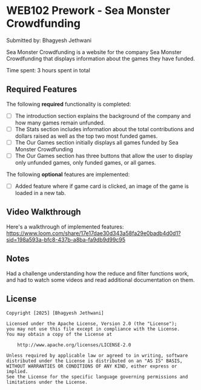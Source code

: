 # WEB102 Prework - Sea Monster Crowdfunding

Submitted by: Bhagyesh Jethwani <br>

Sea Monster Crowdfunding is a website for the company Sea Monster Crowdfunding that displays information about the games they have funded.<br>

Time spent: 3 hours spent in total

## Required Features

The following **required** functionality is completed:

* [ ] The introduction section explains the background of the company and how many games remain unfunded.
* [ ] The Stats section includes information about the total contributions and dollars raised as well as the top two most funded games.
* [ ] The Our Games section initially displays all games funded by Sea Monster Crowdfunding
* [ ] The Our Games section has three buttons that allow the user to display only unfunded games, only funded games, or all games.

The following **optional** features are implemented:

* [ ] Added feature where if game card is clicked, an image of the game is loaded in a new tab.

## Video Walkthrough

Here's a walkthrough of implemented features:
https://www.loom.com/share/17e17dae30d343a58fa29e0badb4d0d1?sid=198a593a-bfc8-437b-a8ba-fa9db9d99c95

## Notes

Had a challenge understanding how the reduce and filter functions work, and had to watch some videos and read additional documentation on them.

## License

    Copyright [2025] [Bhagyesh Jethwani]

    Licensed under the Apache License, Version 2.0 (the "License");
    you may not use this file except in compliance with the License.
    You may obtain a copy of the License at

        http://www.apache.org/licenses/LICENSE-2.0

    Unless required by applicable law or agreed to in writing, software
    distributed under the License is distributed on an "AS IS" BASIS,
    WITHOUT WARRANTIES OR CONDITIONS OF ANY KIND, either express or implied.
    See the License for the specific language governing permissions and
    limitations under the License.
